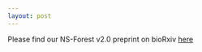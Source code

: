 ```yaml
---
layout: post
---
```


Please find our NS-Forest v2.0 preprint on bioRxiv [here](https://www.biorxiv.org/content/10.1101/2020.09.23.308932v1)
